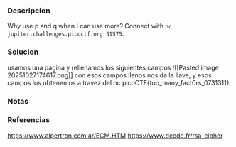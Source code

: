 ### Descripcion
Why use p and q when I can use more? Connect with `nc jupiter.challenges.picoctf.org 51575`.

### Solucion
usamos una pagina y rellenamos los siguientes campos
![[Pasted image 20251027174617.png]]
con esos campos llenos nos da la llave, y esos campos los obtenemos a travez del nc
picoCTF{too_many_fact0rs_0731311}

### Notas


### Referencias
https://www.alpertron.com.ar/ECM.HTM
https://www.dcode.fr/rsa-cipher